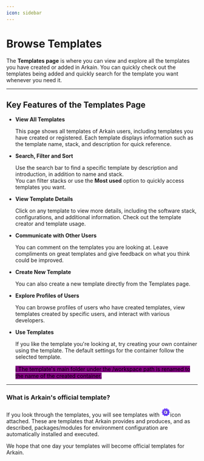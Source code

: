 ```yaml
---
icon: sidebar
---
```


# Browse Templates

The **Templates page** is where you can view and explore all the templates you have created or added in Arkain. You can quickly check out the templates being added and quickly search for the template you want whenever you need it.

***

## **Key Features of the Templates Page**

*   **View All Templates**

    This page shows all templates of Arkain users, including templates you have created or registered. Each template displays information such as the template name, stack, and description for quick reference.
*   **Search, Filter and Sort**

    Use the search bar to find a specific template by description and introduction, in addition to name and stack.\
    You can filter stacks or use the **Most used** option to quickly access templates you want.
*   **View Template Details**

    Click on any template to view more details, including the software stack, configurations, and additional information. Check out the template creator and template usage.
*   **Communicate with Other Users**

    You can comment on the templates you are looking at. Leave compliments on great templates and give feedback on what you think could be improved.
*   **Create New Template**

    You can also create a new template directly from the Templates page.
*   **Explore Profiles of Users**

    You can browse profiles of users who have created templates, view templates created by specific users, and interact with various developers.
*   **Use Templates**

    If you like the template you're looking at, try creating your own container using the template. The default settings for the container follow the selected template.

    <mark style="background-color:purple;">ℹ️ The template's main folder under the /workspace path is renamed to the name of the created container.</mark>

***

### What is Arkain's official template?

If you look through the templates, you will see templates with ![](../../.gitbook/assets/CertificateIcon.png)icon attached. These are templates that Arkain provides and produces, and as described, packages/modules for environment configuration are automatically installed and executed.

We hope that one day your templates will become official templates for Arkain.

